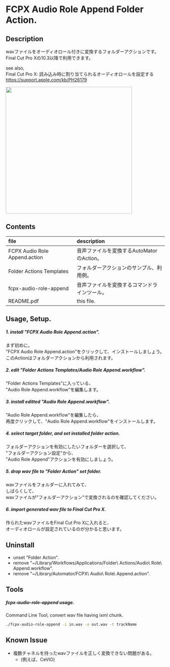 # FCPX Audio Role Append Folder Action.

## Description
wavファイルをオーディオロール付きに変換するフォルダーアクションです。  
Final Cut Pro Xの10.3以降で利用できます。  

see also,   
Final Cut Pro X: 読み込み時に割り当てられるオーディオロールを設定する  
https://support.apple.com/kb/PH26179

<img class="border" src="https://raw.githubusercontent.com/taku-o/fcpx-audio-role-workflow/master/images/folder-action-mini.gif" width="400">

## Contents
| file                          | description                                            |
| :---------------------------- | :----------------------------------------------------- |
| FCPX Audio Role Append.action | 音声ファイルを変換するAutoMatorのAction。              |
| Folder Actions Templates      | フォルダーアクションのサンプル、利用例。               |
| fcpx-audio-role-append        | 音声ファイルを変換するコマンドラインツール。           |
| README.pdf                    | this file.                                             |

## Usage, Setup.
##### 1. install "FCPX Audio Role Append.action".
まず初めに。  
"FCPX Audio Role Append.action"をクリックして、インストールしましょう。  
このActionはフォルダーアクションから利用されます。  

##### 2. edit "Folder Actions Templates/Audio Role Append.workflow".
"Folder Actions Templates"に入っている、  
"Audio Role Append.workflow"を編集します。  

##### 3. install editted "Audio Role Append.workflow".
"Audio Role Append.workflow"を編集したら、  
再度クリックして、"Audio Role Append.workflow"をインストールします。  

##### 4. select target folder, and set installed folder action.
フォルダーアクションを有効にしたいフォルダーを選択して、  
"フォルダーアクション設定"から、  
"Audio Role Append"アクションを有効にしましょう。  

##### 5. drop wav file to "Folder Action" set folder.
wavファイルをフォルダーに入れてみて、  
しばらくして、  
wavファイルが"フォルダーアクション"で変換されるのを確認してください。  

##### 6. import generated wav file to Final Cut Pro X.
作られたwavファイルをFinal Cut Pro Xに入れると、  
オーディオロールが設定されているのが分かると思います。  

## Uninstall
- unset "Folder Action".
- remove "~/Library/Workflows/Applications/Folder\ Actions/Audio\ Role\ Append.workflow".
- remove "~/Library/Automator/FCPX\ Audio\ Role\ Append.action".

## Tools
##### fcpx-audio-role-append usage.
Command Line Tool, convert wav file having ixml chunk.  

```sh
./fcpx-audio-role-append -i in.wav -o out.wav -t trackName
```

## Known Issue
- 複数チャネルを持ったwavファイルを正しく変換できない問題がある。
    - (例えば、CeVIO)


